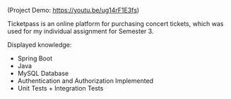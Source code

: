 (Project Demo: https://youtu.be/ug14rF1E3fs)

Ticketpass is an online platform for purchasing concert tickets, which was used for my individual assignment for Semester 3. 

Displayed knowledge:
- Spring Boot 
- Java
- MySQL Database
- Authentication and Authorization Implemented
- Unit Tests + Integration Tests
